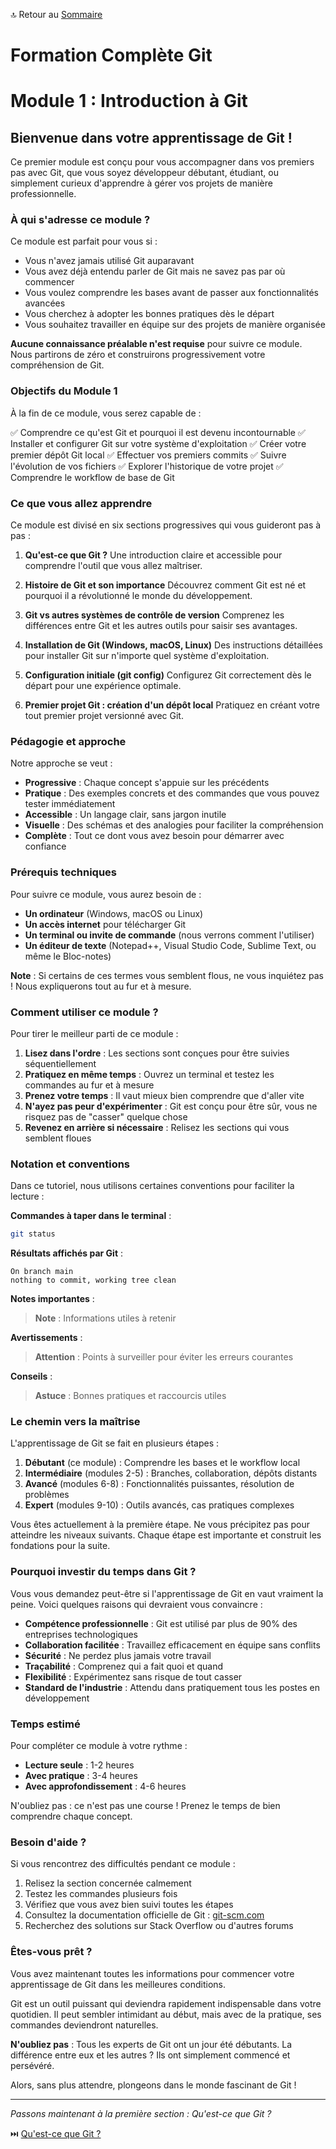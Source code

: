 🔝 Retour au [Sommaire](/SOMMAIRE.md)

# Formation Complète Git

# Module 1 : Introduction à Git

## Bienvenue dans votre apprentissage de Git !

Ce premier module est conçu pour vous accompagner dans vos premiers pas avec Git, que vous soyez développeur débutant, étudiant, ou simplement curieux d'apprendre à gérer vos projets de manière professionnelle.

### À qui s'adresse ce module ?

Ce module est parfait pour vous si :

- Vous n'avez jamais utilisé Git auparavant
- Vous avez déjà entendu parler de Git mais ne savez pas par où commencer
- Vous voulez comprendre les bases avant de passer aux fonctionnalités avancées
- Vous cherchez à adopter les bonnes pratiques dès le départ
- Vous souhaitez travailler en équipe sur des projets de manière organisée

**Aucune connaissance préalable n'est requise** pour suivre ce module. Nous partirons de zéro et construirons progressivement votre compréhension de Git.

### Objectifs du Module 1

À la fin de ce module, vous serez capable de :

✅ Comprendre ce qu'est Git et pourquoi il est devenu incontournable
✅ Installer et configurer Git sur votre système d'exploitation
✅ Créer votre premier dépôt Git local
✅ Effectuer vos premiers commits
✅ Suivre l'évolution de vos fichiers
✅ Explorer l'historique de votre projet
✅ Comprendre le workflow de base de Git

### Ce que vous allez apprendre

Ce module est divisé en six sections progressives qui vous guideront pas à pas :

1. **Qu'est-ce que Git ?**
   Une introduction claire et accessible pour comprendre l'outil que vous allez maîtriser.

2. **Histoire de Git et son importance**
   Découvrez comment Git est né et pourquoi il a révolutionné le monde du développement.

3. **Git vs autres systèmes de contrôle de version**
   Comprenez les différences entre Git et les autres outils pour saisir ses avantages.

4. **Installation de Git (Windows, macOS, Linux)**
   Des instructions détaillées pour installer Git sur n'importe quel système d'exploitation.

5. **Configuration initiale (git config)**
   Configurez Git correctement dès le départ pour une expérience optimale.

6. **Premier projet Git : création d'un dépôt local**
   Pratiquez en créant votre tout premier projet versionné avec Git.

### Pédagogie et approche

Notre approche se veut :

- **Progressive** : Chaque concept s'appuie sur les précédents
- **Pratique** : Des exemples concrets et des commandes que vous pouvez tester immédiatement
- **Accessible** : Un langage clair, sans jargon inutile
- **Visuelle** : Des schémas et des analogies pour faciliter la compréhension
- **Complète** : Tout ce dont vous avez besoin pour démarrer avec confiance

### Prérequis techniques

Pour suivre ce module, vous aurez besoin de :

- **Un ordinateur** (Windows, macOS ou Linux)
- **Un accès internet** pour télécharger Git
- **Un terminal ou invite de commande** (nous verrons comment l'utiliser)
- **Un éditeur de texte** (Notepad++, Visual Studio Code, Sublime Text, ou même le Bloc-notes)

**Note** : Si certains de ces termes vous semblent flous, ne vous inquiétez pas ! Nous expliquerons tout au fur et à mesure.

### Comment utiliser ce module ?

Pour tirer le meilleur parti de ce module :

1. **Lisez dans l'ordre** : Les sections sont conçues pour être suivies séquentiellement
2. **Pratiquez en même temps** : Ouvrez un terminal et testez les commandes au fur et à mesure
3. **Prenez votre temps** : Il vaut mieux bien comprendre que d'aller vite
4. **N'ayez pas peur d'expérimenter** : Git est conçu pour être sûr, vous ne risquez pas de "casser" quelque chose
5. **Revenez en arrière si nécessaire** : Relisez les sections qui vous semblent floues

### Notation et conventions

Dans ce tutoriel, nous utilisons certaines conventions pour faciliter la lecture :

**Commandes à taper dans le terminal** :
```bash
git status
```

**Résultats affichés par Git** :
```
On branch main
nothing to commit, working tree clean
```

**Notes importantes** :
> **Note** : Informations utiles à retenir

**Avertissements** :
> **Attention** : Points à surveiller pour éviter les erreurs courantes

**Conseils** :
> **Astuce** : Bonnes pratiques et raccourcis utiles

### Le chemin vers la maîtrise

L'apprentissage de Git se fait en plusieurs étapes :

1. **Débutant** (ce module) : Comprendre les bases et le workflow local
2. **Intermédiaire** (modules 2-5) : Branches, collaboration, dépôts distants
3. **Avancé** (modules 6-8) : Fonctionnalités puissantes, résolution de problèmes
4. **Expert** (modules 9-10) : Outils avancés, cas pratiques complexes

Vous êtes actuellement à la première étape. Ne vous précipitez pas pour atteindre les niveaux suivants. Chaque étape est importante et construit les fondations pour la suite.

### Pourquoi investir du temps dans Git ?

Vous vous demandez peut-être si l'apprentissage de Git en vaut vraiment la peine. Voici quelques raisons qui devraient vous convaincre :

- **Compétence professionnelle** : Git est utilisé par plus de 90% des entreprises technologiques
- **Collaboration facilitée** : Travaillez efficacement en équipe sans conflits
- **Sécurité** : Ne perdez plus jamais votre travail
- **Traçabilité** : Comprenez qui a fait quoi et quand
- **Flexibilité** : Expérimentez sans risque de tout casser
- **Standard de l'industrie** : Attendu dans pratiquement tous les postes en développement

### Temps estimé

Pour compléter ce module à votre rythme :

- **Lecture seule** : 1-2 heures
- **Avec pratique** : 3-4 heures
- **Avec approfondissement** : 4-6 heures

N'oubliez pas : ce n'est pas une course ! Prenez le temps de bien comprendre chaque concept.

### Besoin d'aide ?

Si vous rencontrez des difficultés pendant ce module :

1. Relisez la section concernée calmement
2. Testez les commandes plusieurs fois
3. Vérifiez que vous avez bien suivi toutes les étapes
4. Consultez la documentation officielle de Git : [git-scm.com](https://git-scm.com)
5. Recherchez des solutions sur Stack Overflow ou d'autres forums

### Êtes-vous prêt ?

Vous avez maintenant toutes les informations pour commencer votre apprentissage de Git dans les meilleures conditions.

Git est un outil puissant qui deviendra rapidement indispensable dans votre quotidien. Il peut sembler intimidant au début, mais avec de la pratique, ses commandes deviendront naturelles.

**N'oubliez pas** : Tous les experts de Git ont un jour été débutants. La différence entre eux et les autres ? Ils ont simplement commencé et persévéré.

Alors, sans plus attendre, plongeons dans le monde fascinant de Git !

---

*Passons maintenant à la première section : Qu'est-ce que Git ?*

⏭️ [Qu'est-ce que Git ?](/module-01-introduction-a-git/01-quest-ce-que-git.md)
